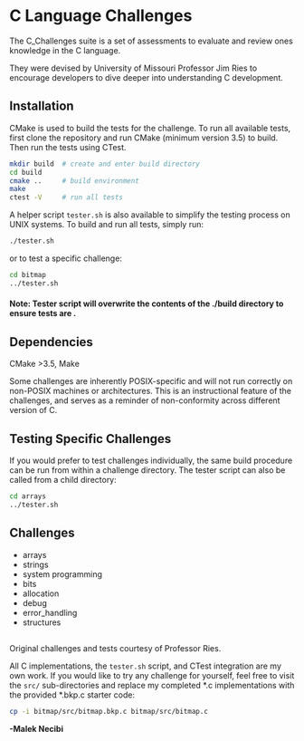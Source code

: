 # C Language Challenges

The C\_Challenges suite is a set of assessments to evaluate and review ones knowledge in the C language.

They were devised by University of Missouri Professor Jim Ries to
encourage developers to dive deeper into understanding C development.

## Installation

CMake is used to build the tests for the challenge. To run all available tests, first clone the repository and run CMake (minimum version 3.5) to build. Then run the tests using CTest.

```bash
mkdir build  # create and enter build directory
cd build
cmake ..     # build environment
make
ctest -V     # run all tests
```

A helper script `tester.sh` is also available to simplify the testing process on UNIX systems.
To build and run all tests, simply run:
```bash
./tester.sh
```
or to test a specific challenge:
```bash
cd bitmap
../tester.sh
```
#### Note: Tester script will overwrite the contents of the ./build directory to ensure tests are .

## Dependencies
CMake >3.5, Make

Some challenges are inherently POSIX-specific and will not run correctly on non-POSIX machines or architectures. This is an instructional feature of the challenges, and serves as a reminder of non-conformity across different version of C.

## Testing Specific Challenges

If you would prefer to test challenges individually, the same build procedure can be run from within a challenge directory. The tester script can also be called from a child directory:
```bash
cd arrays
../tester.sh
```

## Challenges
- arrays
- strings
- system programming
- bits
- allocation
- debug
- error\_handling
- structures

##

Original challenges and tests courtesy of Professor Ries.

All C implementations, the `tester.sh` script, and CTest integration are my own work. If you would like to try any challenge for yourself, feel free to visit the `src/` sub-directories and replace my completed \*.c implementations with the provided \*.bkp.c starter code:
```bash
cp -i bitmap/src/bitmap.bkp.c bitmap/src/bitmap.c
```

**-Malek Necibi**
